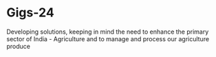 # Gigs-24
Developing solutions, keeping in mind the need to enhance the primary sector of India - Agriculture and to manage and process our agriculture produce
